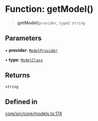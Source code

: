 # Function: getModel()

> **getModel**(`provider`, `type`): `string`

## Parameters

• **provider**: [`ModelProvider`](../enumerations/ModelProvider.md)

• **type**: [`ModelClass`](../enumerations/ModelClass.md)

## Returns

`string`

## Defined in

[core/src/core/models.ts:174](https://github.com/ai16z/eliza/blob/c537cb3e848b54fcb914d8ef84924fa5fdeaec66/core/src/core/models.ts#L174)
